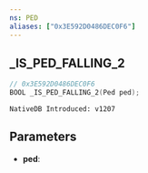 ```yaml
---
ns: PED
aliases: ["0x3E592D0486DEC0F6"]
---
```

## _IS_PED_FALLING_2

```c
// 0x3E592D0486DEC0F6
BOOL _IS_PED_FALLING_2(Ped ped);
```

```
NativeDB Introduced: v1207
```

## Parameters
* **ped**:

